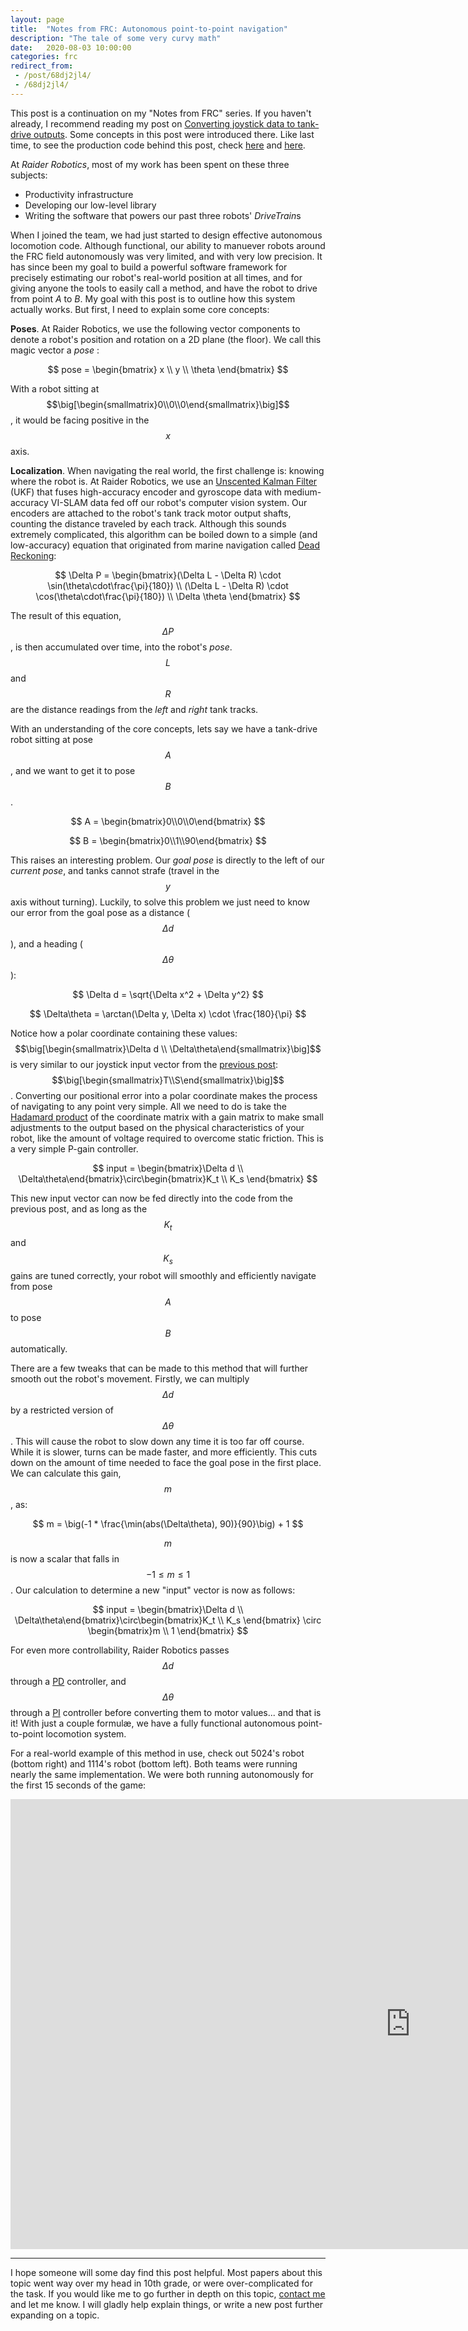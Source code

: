 ```yaml
---
layout: page
title:  "Notes from FRC: Autonomous point-to-point navigation"
description: "The tale of some very curvy math"
date:   2020-08-03 10:00:00 
categories: frc
redirect_from: 
 - /post/68dj2jl4/
 - /68dj2jl4/
---
```


This post is a continuation on my "Notes from FRC" series. If you haven't already, I recommend reading my post on [Converting joystick data to tank-drive outputs](/blog/2020/08/03/joystick-to-voltage). Some concepts in this post were introduced there. Like last time, to see the production code behind this post, check [here](https://github.com/frc5024/lib5k/blob/ab90994b2a0c769abfdde9a834133725c3ce3a38/common_drive/src/main/java/io/github/frc5024/common_drive/DriveTrainBase.java) and [here](https://github.com/frc5024/lib5k/tree/master/purepursuit/src/main/java/io/github/frc5024/purepursuit/pathgen).

At *Raider Robotics*, most of my work has been spent on these three subjects:
 - Productivity infrastructure
 - Developing our low-level library
 - Writing the software that powers our past three robots' *DriveTrain*s

When I joined the team, we had just started to design effective autonomous locomotion code. Although functional, our ability to manuever robots around the FRC field autonomously was very limited, and with very low precision. It has since been my goal to build a powerful software framework for precisely estimating our robot's real-world position at all times, and for giving anyone the tools to easily call a method, and have the robot to drive from point *A* to *B*. My goal with this post is to outline how this system actually works. But first, I need to explain some core concepts:

**Poses**. At Raider Robotics, we use the following vector components to denote a robot's position and rotation on a 2D plane (the floor). We call this magic vector a *pose* :

$$
pose = \begin{bmatrix} x \\ y \\ \theta \end{bmatrix}
$$

With a robot sitting at $$\big[\begin{smallmatrix}0\\0\\0\end{smallmatrix}\big]$$, it would be facing positive in the $$x$$ axis.

**Localization**. When navigating the real world, the first challenge is: knowing where the robot is. At Raider Robotics, we use an [Unscented Kalman Filter](https://en.wikipedia.org/wiki/Kalman_filter#Unscented_Kalman_filter) (UKF) that fuses high-accuracy encoder and gyroscope data with medium-accuracy VI-SLAM data fed off our robot's computer vision system. Our encoders are attached to the robot's tank track motor output shafts, counting the distance traveled by each track. Although this sounds extremely complicated, this algorithm can be boiled down to a simple (and low-accuracy) equation that originated from marine navigation called [Dead Reckoning](https://en.wikipedia.org/wiki/Dead_reckoning):

$$
\Delta P = \begin{bmatrix}(\Delta L - \Delta R) \cdot \sin(\theta\cdot\frac{\pi}{180}) \\ (\Delta L - \Delta R) \cdot \cos(\theta\cdot\frac{\pi}{180}) \\ \Delta \theta \end{bmatrix}
$$

The result of this equation, $$\Delta P$$, is then accumulated over time, into the robot's *pose*. $$L$$ and $$R$$ are the distance readings from the *left* and *right* tank tracks.

With an understanding of the core concepts, lets say we have a tank-drive robot sitting at pose $$A$$, and we want to get it to pose $$B$$. 

$$
A = \begin{bmatrix}0\\0\\0\end{bmatrix}
$$

$$
B = \begin{bmatrix}0\\1\\90\end{bmatrix}
$$

This raises an interesting problem. Our *goal pose* is directly to the left of our *current pose*, and tanks cannot strafe (travel in the $$y$$ axis without turning). Luckily, to solve this problem we just need to know our error from the goal pose as a distance ($$\Delta d$$), and a heading ($$\Delta\theta$$):

$$
\Delta d = \sqrt{\Delta x^2 + \Delta y^2}
$$

$$
\Delta\theta = \arctan(\Delta y, \Delta x) \cdot \frac{180}{\pi}
$$

Notice how a polar coordinate containing these values: $$\big[\begin{smallmatrix}\Delta d \\ \Delta\theta\end{smallmatrix}\big]$$ is very similar to our joystick input vector from the [previous post](/blog/2020/08/03/joystick-to-voltage): $$\big[\begin{smallmatrix}T\\S\end{smallmatrix}\big]$$. Converting our positional error into a polar coordinate makes the process of navigating to any point very simple. All we need to do is take the [Hadamard product](https://en.wikipedia.org/wiki/Hadamard_product_(matrices)) of the coordinate matrix with a gain matrix to make small adjustments to the output based on the physical characteristics of your robot, like the amount of voltage required to overcome static friction. This is a very simple P-gain controller.

$$
input = \begin{bmatrix}\Delta d \\ \Delta\theta\end{bmatrix}\circ\begin{bmatrix}K_t \\ K_s \end{bmatrix}
$$

This new input vector can now be fed directly into the code from the previous post, and as long as the $$K_t$$ and $$K_s$$ gains are tuned correctly, your robot will smoothly and efficiently navigate from pose $$A$$ to pose $$B$$ automatically.

There are a few tweaks that can be made to this method that will further smooth out the robot's movement. Firstly, we can multiply $$\Delta d$$ by a restricted version of $$\Delta\theta$$. This will cause the robot to slow down any time it is too far off course. While it is slower, turns can be made faster, and more efficiently. This cuts down on the amount of time needed to face the goal pose in the first place. We can calculate this gain, $$m$$, as:

$$
m = \big(-1 * \frac{\min(abs(\Delta\theta), 90)}{90}\big) + 1
$$

$$m$$ is now a scalar that falls in $$-1 \leq m \leq 1$$. Our calculation to determine a new "input" vector is now as follows:

$$
input = \begin{bmatrix}\Delta d \\ \Delta\theta\end{bmatrix}\circ\begin{bmatrix}K_t \\ K_s \end{bmatrix} \circ \begin{bmatrix}m \\ 1 \end{bmatrix}
$$

For even more controllability, Raider Robotics passes $$\Delta d$$ through a [PD](https://en.wikipedia.org/wiki/PID_controller#Selective_use_of_control_terms) controller, and $$\Delta\theta$$ through a [PI](https://en.wikipedia.org/wiki/PID_controller#PI_controller) controller before converting them to motor values... and that is it! With just a couple formulæ, we have a fully functional autonomous point-to-point locomotion system. 

For a real-world example of this method in use, check out 5024's robot (bottom right) and 1114's robot (bottom left). Both teams were running nearly the same implementation. We were both running autonomously for the first 15 seconds of the game:

<iframe width="1280" height="720" src="https://www.youtube.com/embed/5Q39LIVcXSQ" frameborder="0" allow="accelerometer; autoplay; encrypted-media; gyroscope; picture-in-picture" allowfullscreen></iframe>

---

I hope someone will some day find this post helpful. Most papers about this topic went way over my head in 10th grade, or were over-complicated for the task. If you would like me to go further in depth on this topic, [contact me](/about/) and let me know. I will gladly help explain things, or write a new post further expanding on a topic.